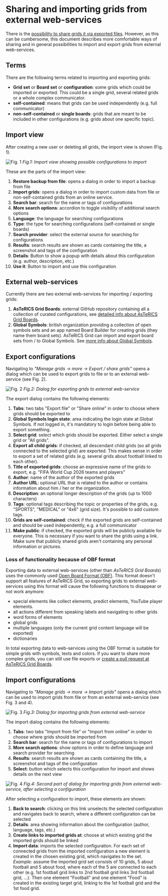 # Sharing and importing grids from external web-services

There is the [possibility to share grids it via exported files](02_navigation.md#more-button---additional-options). However, as this can be cumbersome, this document describes more comfortable ways of sharing and in general possibilities to import and export grids from external web-services.

## Terms
There are the following terms related to importing and exporting grids:
* **Grid set** or **Board set** or **configuration**: some grids which could be imported or exported. This could be a single grid, several related grids or a whole complex communicator.
* **self-contained**: means that grids can be used independently (e.g. full communicator)
* **non-self-contained** or **single boards**: grids that are meant to be included in other configurations (e.g. grids about one specific topic).

## Import view
After creating a new user or deleting all grids, the import view is shown (Fig. 1).

![Fig. 1](./img/import-view.png)
*Fig.1: Import view showing possible configurations to import*

These are the parts of the import view:
1. **Restore backup from file**: opens a dialog in order to import a backup from file
1. **Import grids**: opens a dialog in order to import custom data from file or non-self-contained grids from an online service.
1. **Search bar**: search for the name or tags of configurations
1. **More search options**: accordion to toggle visibility of additional search options
1. **Language**: the language for searching configurations
1. **Type**: the type for searching configurations (self-contained or single boards)
1. **Search provider**: select the external source for searching for configurations
1. **Results**: search results are shown as cards containing the title, a screenshot and tags of the configuration
1. **Details**: Button to show a popup with details about this configuration (e.g. author, description, etc.)
1. **Use it**: Button to import and use this configuration

## External web-services
Currently there are two external web-services for importing / exporting grids:
1. **AsTeRICS Grid Boards**: external GitHub repository containing all a collection of curated configurations, see [detailed info about AsTeRICS Grid Boards](https://github.com/asterics/AsTeRICS-Grid-Boards?tab=readme-ov-file#asterics-grid-boards).
1. **Global Symbols**: british organization providing a collection of open symbols sets and an app named Board Builder for creating grids (they name them board sets). AsTeRICS Grid can import and export board sets from / to Global Symbols. See [more info about Global Symbols](https://globalsymbols.com/about?locale=en).

## Export configurations
Navigating to *"Manage grids -> more -> Export / share grids"* opens a dialog which can be used to export grids to file or to an external web-service (see Fig. 2).

![Fig. 2](./img/export-modal.png)
*Fig.2: Dialog for exporting grids to external web-service*

The export dialog contains the following elements:
1. **Tabs**: two tabs "Export file" or "Share online" in order to choose where grids should be exported to
1. **Global Symbols login state**: area indicating the login state at Global Symbols. If not logged in, it's mandatory to login before being able to export something.
1. **Select grid**: select which grids should be exported. Either select a single grid or "All grids".
1. **Export all child grids**: if checked, all descendant child grids (so all grids connected to the selected grid) are exported. This makes sense in order to export a set of related grids (e.g. several grids about football linked to each other).
1. **Title of exported grids**: choose an expressive name of the grids to export, e.g. "FIFA World Cup 2026 teams and players"
1. **Author**: name of the author of the exported grids
1. **Author URL**: optional URL that is related to the author or contains information about him / her or the organization. 
1. **Description**: an optional longer description of the grids (up to 1000 characters)
1. **Tags**: optional tags describing the topic or properties of the grids, e.g. "SPORTS", "MEDICAL" or "4x6" (grid size). It's possible to add custom tags.
1. **Grids are self-contained**: check if the exported grids are self-contained and should be used independently, e.g. a full communicator
1. **Make public**: if checked, the exported grids will be publicly available for everyone. This is necessary if you want to share the grids using a link. Make sure that publicly shared grids aren't containing any personal information or pictures.

### Loss of functionality because of OBF format
Exporting data to external web-services (other than *AsTeRICS Grid Boards*) uses the commonly used [Open Board Format (OBF)](https://www.openboardformat.org/). This format doesn't support all features of AsTeRICS Grid, so exporting grids to external web-services using this format will cause the following functions to disappear or not work anymore:
* special elements like collect elements, predict elements, YouTube player elements.
* all actions different from speaking labels and navigating to other grids
* word forms of elements
* global grids
* multiple languages (only the current grid content language will be exported)
* dictionaries

In total exporting data to web-services using the OBF format is suitable for simple grids with symbols, texts and colors. If you want to share more complex grids, you can still use file exports or [create a pull request at AsTeRICS Grid Boards](https://github.com/asterics/AsTeRICS-Grid-Boards?tab=readme-ov-file#adding-and-altering-configurations).

## Import configurations
Navigating to *"Manage grids -> more -> Import grids"* opens a dialog which can be used to import grids from file or from an external web-service (see Fig. 3 and 4).

![Fig. 3](./img/import-modal-1.png)
*Fig.3: Dialog for importing grids from external web-service*

The import dialog contains the following elements:
1. **Tabs**: two tabs "Import from file" or "Import from online" in order to choose where grids should be imported from
1. **Search bar**: search for the name or tags of configurations to import
1. **More search options**: show options in order to define language and search provider for searching
1. **Results**: search results are shown as cards containing the title, a screenshot and tags of the configuration
1. **Select**: button which selects this configuration for import and shows details on the next view

![Fig. 4](./img/import-modal-2.png)
*Fig.4: Second part of dialog for importing grids from external web-service, after selecting a configuration*

After selecting a configuration to import, these elements are shown:
1. **Back to search**: clicking on this link unselects the selected configuration and navigates back to search, where a different configuration can be selected
1. **Details**: area showing information about the configuration (author, language, tags, etc.)
1. **Create links to imported grids at**: choose at which existing grid the imported grids should be linked
1. **Import data**: imports the selected configuration. For each set of connected grids from the imported configuration a new element is created in the chosen existing grid, which navigates to the set. <br>*Example:* assume the imported grid set consists of 10 grids, 5 about football and 5 about food, where each of the 5 are connected to each other (e.g. 1st football grid links to 2nd football grid links 3rd football grid, ...). Then one element "Football" and one element "Food" is created in the existing target grid, linking to the 1st football grid and the 1st food grid.